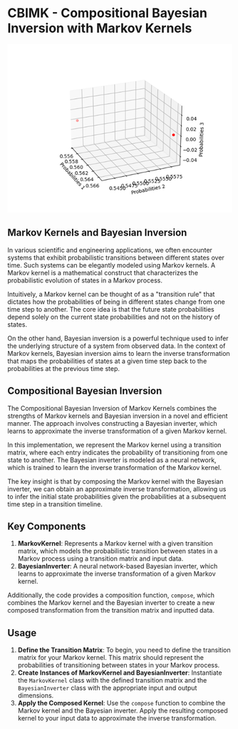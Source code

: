 # CBIMK - Compositional Bayesian Inversion with Markov Kernels

<p align="center">
  <img src="Figure_1.png" />
</p>

## Markov Kernels and Bayesian Inversion

In various scientific and engineering applications, we often encounter systems that exhibit probabilistic transitions between different states over time. Such systems can be elegantly modeled using Markov kernels. A Markov kernel is a mathematical construct that characterizes the probabilistic evolution of states in a Markov process.

Intuitively, a Markov kernel can be thought of as a "transition rule" that dictates how the probabilities of being in different states change from one time step to another. The core idea is that the future state probabilities depend solely on the current state probabilities and not on the history of states.

On the other hand, Bayesian inversion is a powerful technique used to infer the underlying structure of a system from observed data. In the context of Markov kernels, Bayesian inversion aims to learn the inverse transformation that maps the probabilities of states at a given time step back to the probabilities at the previous time step.

## Compositional Bayesian Inversion

The Compositional Bayesian Inversion of Markov Kernels combines the strengths of Markov kernels and Bayesian inversion in a novel and efficient manner. The approach involves constructing a Bayesian inverter, which learns to approximate the inverse transformation of a given Markov kernel.

In this implementation, we represent the Markov kernel using a transition matrix, where each entry indicates the probability of transitioning from one state to another. The Bayesian inverter is modeled as a neural network, which is trained to learn the inverse transformation of the Markov kernel.

The key insight is that by composing the Markov kernel with the Bayesian inverter, we can obtain an approximate inverse transformation, allowing us to infer the initial state probabilities given the probabilities at a subsequent time step in a transition timeline.

## Key Components

1. **MarkovKernel**: Represents a Markov kernel with a given transition matrix, which models the probabilistic transition between states in a Markov process using a transition matrix and input data.
2. **BayesianInverter**: A neural network-based Bayesian inverter, which learns to approximate the inverse transformation of a given Markov kernel.

Additionally, the code provides a composition function, `compose`, which combines the Markov kernel and the Bayesian inverter to create a new composed transformation from the transition matrix and inputted data.

## Usage

1. **Define the Transition Matrix**: To begin, you need to define the transition matrix for your Markov kernel. This matrix should represent the probabilities of transitioning between states in your Markov process.
2. **Create Instances of MarkovKernel and BayesianInverter**: Instantiate the `MarkovKernel` class with the defined transition matrix and the `BayesianInverter` class with the appropriate input and output dimensions.
3. **Apply the Composed Kernel**: Use the `compose` function to combine the Markov kernel and the Bayesian inverter. Apply the resulting composed kernel to your input data to approximate the inverse transformation.
